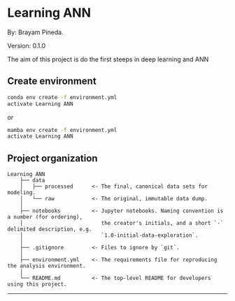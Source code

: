 # Learning ANN 

By: Brayam Pineda.

Version: 0.1.0

The aim of this project is do the first steeps in deep learning and ANN

## Create environment

```bash
conda env create -f environment.yml
activate Learning ANN
```

or 

```bash
mamba env create -f environment.yml
activate Learning ANN
```

## Project organization

    Learning ANN
        ├── data
        │   ├── processed      <- The final, canonical data sets for modeling.
        │   └── raw            <- The original, immutable data dump.
        │
        ├── notebooks          <- Jupyter notebooks. Naming convention is a number (for ordering),
        │                         the creator's initials, and a short `-` delimited description, e.g.
        │                         `1.0-initial-data-exploration`.
        │
        ├── .gitignore         <- Files to ignore by `git`.
        │
        ├── environment.yml    <- The requirements file for reproducing the analysis environment.
        │
        └── README.md          <- The top-level README for developers using this project.

---
